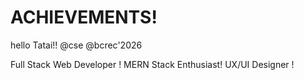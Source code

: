 # ACHIEVEMENTS!
hello Tatai!!
@cse 
@bcrec'2026
<!DOCTYPE html>

Full Stack Web Developer !
MERN Stack Enthusiast!
UX/UI Designer !
